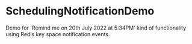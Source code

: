 # SchedulingNotificationDemo

Demo for 'Remind me on 20th July 2022 at 5:34PM' kind of functionality using Redis key space notification events.
